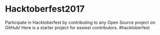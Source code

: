 # Hacktoberfest2017
Participate in Hacktoberfest by contributing to any Open Source project on GitHub! Here is a starter project for easiest contributors. #hacktoberfest
